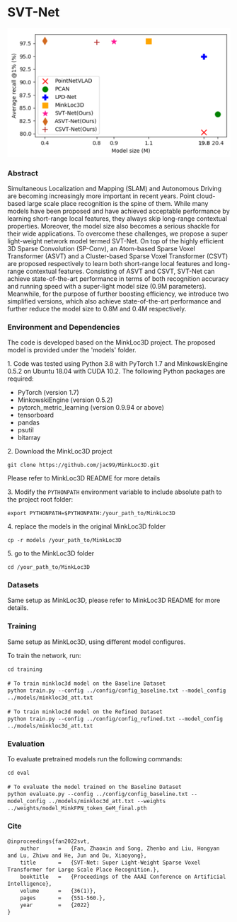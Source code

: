 # SVT-Net

![Overview](media/overview.png)


### Abstract
Simultaneous Localization and Mapping (SLAM) and Autonomous Driving are becoming increasingly more important in recent years. Point cloud-based large scale place recognition is the spine of them. While many models have been proposed and have achieved acceptable performance by learning short-range local features, they always skip long-range contextual properties. Moreover, the model size also becomes a serious shackle for their wide applications. To overcome these challenges, we propose a super light-weight network model termed SVT-Net. On top of the highly efficient 3D Sparse Convolution (SP-Conv), an Atom-based Sparse Voxel Transformer (ASVT) and a Cluster-based Sparse Voxel Transformer (CSVT) are proposed respectively to learn both short-range local features and long-range contextual features. Consisting of ASVT and CSVT, SVT-Net can achieve state-of-the-art performance in terms of both recognition accuracy and running speed with a super-light model size (0.9M parameters). Meanwhile, for the purpose of further boosting efficiency, we introduce two simplified versions, which also achieve state-of-the-art performance and further reduce the model size to 0.8M and 0.4M respectively.


### Environment and Dependencies
The code is developed based on the MinkLoc3D project. The proposed model is provided under the 'models' folder.

1\. Code was tested using Python 3.8 with PyTorch 1.7 and MinkowskiEngine 0.5.2 on Ubuntu 18.04 with CUDA 10.2.
The following Python packages are required:
* PyTorch (version 1.7)
* MinkowskiEngine (version 0.5.2)
* pytorch_metric_learning (version 0.9.94 or above)
* tensorboard
* pandas
* psutil
* bitarray

2\. Download the MinkLoc3D project
```
git clone https://github.com/jac99/MinkLoc3D.git
```
Please refer to MinkLoc3D README for more details

3\. Modify the `PYTHONPATH` environment variable to include absolute path to the project root folder: 
```export PYTHONPATH
export PYTHONPATH=$PYTHONPATH:/your_path_to/MinkLoc3D
```

4\. replace the models in the original MinkLoc3D folder
```
cp -r models /your_path_to/MinkLoc3D
``` 

5\. go to the MinkLoc3D folder
```
cd /your_path_to/MinkLoc3D
```


### Datasets
Same setup as MinkLoc3D, please refer to MinkLoc3D README for more details.


### Training
Same setup as MinkLoc3D, using different model configures.

To train the network, run:

```train baseline
cd training

# To train minkloc3d model on the Baseline Dataset
python train.py --config ../config/config_baseline.txt --model_config ../models/minkloc3d_att.txt

# To train minkloc3d model on the Refined Dataset
python train.py --config ../config/config_refined.txt --model_config ../models/minkloc3d_att.txt
```


### Evaluation

To evaluate pretrained models run the following commands:

```eval baseline
cd eval

# To evaluate the model trained on the Baseline Dataset
python evaluate.py --config ../config/config_baseline.txt --model_config ../models/minkloc3d_att.txt --weights ../weights/model_MinkFPN_token_GeM_final.pth

```
### Cite
```cite
@inproceedings{fan2022svt,
    author      =   {Fan, Zhaoxin and Song, Zhenbo and Liu, Hongyan and Lu, Zhiwu and He, Jun and Du, Xiaoyong},
    title       =   {SVT-Net: Super Light-Weight Sparse Voxel Transformer for Large Scale Place Recognition.},
    booktitle   =   {Proceedings of the AAAI Conference on Artificial Intelligence},
    volume      =   {36(1)},
    pages       =   {551-560.},
    year        =   {2022}
}
```

